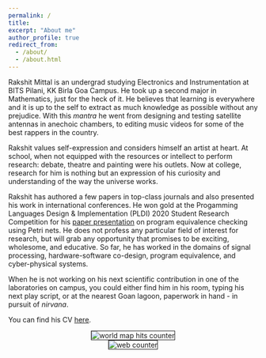 ```yaml
---
permalink: /
title:
excerpt: "About me"
author_profile: true
redirect_from: 
  - /about/
  - /about.html
---
```


Rakshit Mittal is an undergrad studying Electronics and Instrumentation at BITS Pilani, KK Birla Goa Campus. He took up a second major in Mathematics, just for the heck of it. He believes that learning is everywhere and it is up to the self to extract as much knowledge as possible without any prejudice. With this *mantra* he went from designing and testing satellite antennas in anechoic chambers, to editing music videos for some of the best rappers in the country. 

Rakshit values self-expression and considers himself an artist at heart. At school, when not equipped with the resources or intellect to perform research: debate, theatre and painting were his outlets. Now at college, research for him is nothing but an expression of his curiosity and understanding of the way the universe works.

Rakshit has authored a few papers in top-class journals and also presented his work in international conferences. He won gold at the Progamming Languages Design & Implementation (PLDI) 2020 Student Research Competition for his <a href="https://raks0009.github.io/talks/2020-06-18-pldi_src">paper presentation</a> on program equivalence checking using Petri nets. He does not profess any particular field of interest for research, but will grab any opportunity that promises to be exciting, wholesome, and educative. So far, he has worked in the domains of signal processing, hardware-software co-design, program equivalence, and cyber-physical systems.

When he is not working on his next scientific contribution in one of the laboratories on campus, you could either find him in his room, typing his next play script, or at the nearest Goan lagoon, paperwork in hand - in pursuit of *nirvana*.

You can find his CV <a href="Rakshit Mittal - CV.pdf">here</a>.
<br/>

<center>
<img title="world map visits tracker" src="https://24counter.com/map/view.php?type=180&id=1593548083" border="1" alt="world map hits counter"/>
</br>
<img src="https://smallcounter.com/count.php?c_style=3&id=1593549250" border=1 alt="web counter">  
</center>
